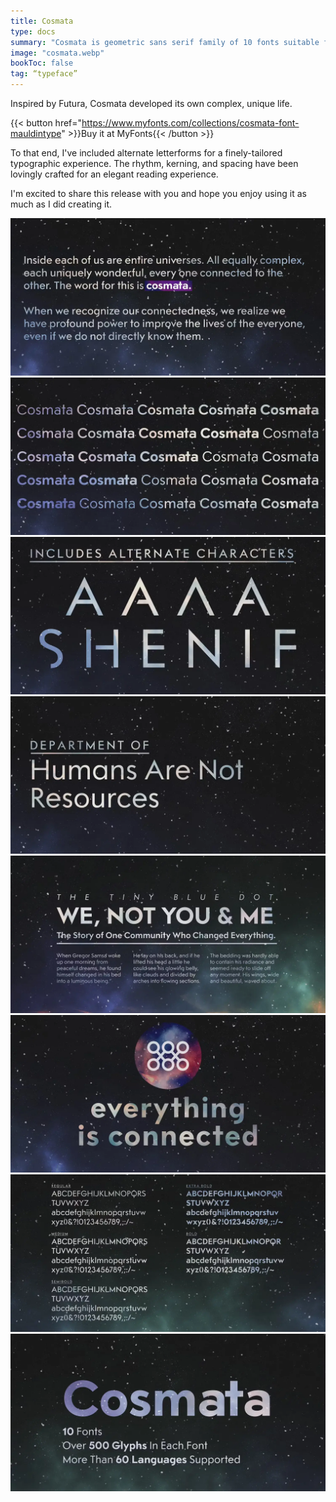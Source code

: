 ```yaml
---
title: Cosmata
type: docs
summary: "Cosmata is geometric sans serif family of 10 fonts suitable for both display and reading use."
image: "cosmata.webp"
bookToc: false
tag: “typeface”
---
```


Inspired by Futura, Cosmata developed its own complex, unique life.

{{< button href="https://www.myfonts.com/collections/cosmata-font-mauldintype" >}}Buy it at MyFonts{{< /button >}}

To that end, I've included alternate letterforms for a finely-tailored typographic experience. The rhythm, kerning, and spacing have been lovingly crafted for an elegant reading experience.

I'm excited to share this release with you and hope you enjoy using it as much as I did creating it.

![](cosmata-2.webp)
![](cosmata-3.webp)
![](cosmata-4.webp)
![](cosmata-5.webp)
![](cosmata-6.webp)
![](cosmata-7.webp)
![](cosmata-8.webp)
![](cosmata-9.webp)